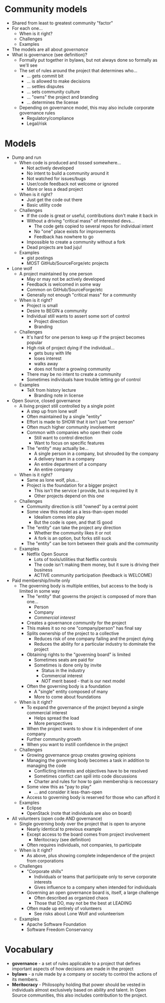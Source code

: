 # Community models
* Shared from least to greatest community "factor"
* For each one...
  * When is it right?
  * Challenges
  * Examples
* The models are all about *governance*
* What is governance (see definition)?
  * Formally put together in bylaws, but not always done so formally as we'll see
  * The set of rules around the project that determines who...
    * ... gets commit bit
    * ... is allowed to make decisions
    * ... settles disputes
    * ... sets community culture
    * ... "owns" the project and branding
    * ... determines the license
  * Depending on governance model, this may also include corporate governance rules
    * Regulatory/compliance
    * Legal/risk

# Models
* Dump and run
  * When code is produced and tossed somewhere...
    * Not actively developed
    * No intent to build a community around it
    * Not watched for issues/bugs
    * User/code feedback not welcome or ignored
    * More or less a dead project
  * When is it right?
    * Just get the code out there
    * Basic utility code
  * Challenges
    * If the code is great or useful, contributions don't make it back in
    * Without a driving "critical mass" of interested devs...
      * The code gets copied to several repos for individual intent
      * No "one" place exists for improvements
      * Feedback has nowhere to go
    * Impossible to create a community without a fork
    * Dead projects are bad juju!
  * Examples
    * gist postings
    * MOST GitHub/SourceForge/etc projects
* Lone wolf
  * A project maintained by one person
    * May or may not be actively developed
    * Feedback is welcomed in some way
    * Common on GitHub/SourceForge/etc
    * Generally not enough "critical mass" for a community
  * When is it right?
    * Project is small
    * Desire to BEGIN a community
    * Individual still wants to assert some sort of control
      * Project direction
      * Branding
  * Challenges
    * It's hard for one person to keep up if the project becomes popular
    * High risk of project dying if the individual...
      * gets busy with life
      * loses interest
      * walks away
      * does not foster a growing community
    * There may be no intent to create a community
    * Sometimes individuals have trouble letting go of control
  * Examples
    * TeX from history lecture
      * Branding note in license
* Open Source, closed governance
  * A living project still controlled by a single point
    * A step up from lone wolf
    * Often maintained by a single "entity"
    * Effort is made to SHOW that it isn't just "one person"
    * Often much higher community involvement
    * Common with companies who open their code
      * Still want to control direction
      * Want to focus on specific features
    * The "entity" may actually be...
      * A single person in a company, but shrouded by the company
      * A delivery team in a company
      * An entire department of a company
      * An entire company
  * When is it right?
    * Same as lone wolf, plus...
    * Project is the foundation for a bigger project
      * This isn't the service I provide, but is required by it
      * Other projects depend on this one
  * Challenges
    * Community direction is still "owned" by a central point
    * Some view this model as a less-than-open model
      * Idealism comes into play
      * But the code is open, and that IS good
    * The "entity" can take the project any direction
      * Whether the community likes it or not
      * A fork is an option, but forks still suck
    * The "entity" can be torn between their goals and the community
  * Examples
    * Netflix Open Source
      * Lots of tools/utilities that Netflix controls
      * The code isn't making them money, but it sure is driving their business
      * ACTIVE community participation (feedback is WELCOME)
* Paid membership/Invite only
  * The governing body is multiple entities, but access to the body is limited in some way
    * The "entity" that governs the project is composed of more than one...
      * Person
      * Company
      * *Commercial interest*
    * Creates a governance _community_ for the project
    * This makes it so no one "company/person" has final say
    * Splits ownership of the project to a collective
      * Reduces risk of one company failing and the project dying
      * Reduces the ability for a particular industry to dominate the project
    * Obtaining rights to the "governing board" is limited
      * Sometimes seats are paid for
      * Sometimes is done only by invite
        * Status in the industry
        * Commercial interest
        * *NOT* merit based - that is our next model
    * Often the governing body is a foundation
      * A "single" entity composed of many
      * More to come about foundations
  * When is it right?
    * To expand the governance of the project beyond a single commercial interest
      * Helps spread the load
      * More perspectives
    * When the project wants to show it is independent of one company
    * Further community growth
    * When you want to instill confidence in the project
  * Challenges
    * Growing governance group creates growing opinions
    * Managing the governing body becomes a task in addition to managing the code
      * Conflicting interests and objectives have to be resolved
      * Sometimes conflict can spill into code discussions
      * Charter and rules for how to gain membership is neccessary
    * Some view this as "pay to play"
      * ... and consider it less-than-open
    * Access to governing body is reserved for those who can afford it
  * Examples
    * Eclipse
    * OpenStack (note that individuals are also on board)
* All volunteers (open code AND governance)
  * Single governing body over the project that is open to anyone
    * Nearly identical to previous example
    * Except access to the board comes from project involvement
      * Meritocracy (see definition)
    * Often requires individuals, not companies, to participate
  * When is it right?
    * As above, plus showing complete independence of the project from corporations
  * Challenges
    * "Corporate shills"
      * Individuals or teams that participate only to serve corporate interests
      * Gives influence to a company when intended for individuals
    * Governing an open governance board is, itself, a large challenge
      * Often described as organized chaos
      * Those that DO, may not be the best at LEADING
    * Often made up entirely of volunteers
      * See risks about Lone Wolf and volunteerism
  * Examples
    * Apache Software Foundation
    * Software Freedom Conservancy
    
# Vocabulary
* **governance** - a set of rules applicable to a project that defines important aspects of how decisions are made in the project
* **bylaws** - a rule made by a company or society to control the actions of its members.
* **Meritocracy** - Philosophy holding that power should be vested in individuals almost exclusively based on ability and talent. In Open Source communities, this also includes contribution to the project.

